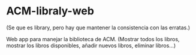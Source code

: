 # ACM-libraly-web
(Se que es library, pero hay que mantener la consistencia con las erratas.)  

Web app para manejar la biblioteca de ACM. (Mostrar todos los libros, mostrar los libros disponibles, añadir nuevos libros, eliminar libros...)
